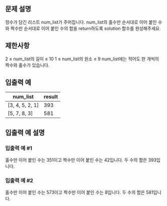 ## 문제 설명

정수가 담긴 리스트 num\_list가 주어집니다. num\_list의 홀수만 순서대로 이어 붙인 수와 짝수만 순서대로 이어 붙인 수의 합을 return하도록 solution 함수를 완성해주세요.

## 제한사항

2 ≤ num\_list의 길이 ≤ 10
1 ≤ num\_list의 원소 ≤ 9
num\_list에는 적어도 한 개씩의 짝수와 홀수가 있습니다.

## 입출력 예

| num\_list | result |
| -------- | ------ |
| [3, 4, 5, 2, 1] | 393 |
| [5, 7, 8, 3] | 581 |

## 입출력 예 설명

### 입출력 예 #1

홀수만 이어 붙인 수는 351이고 짝수만 이어 붙인 수는 42입니다. 두 수의 합은 393입니다.

### 입출력 예 #2

홀수만 이어 붙인 수는 573이고 짝수만 이어 붙인 수는 8입니다. 두 수의 합은 581입니다.
